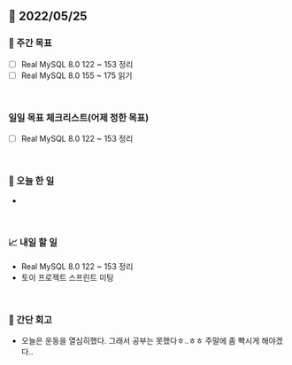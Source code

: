 ## 📅 2022/05/25


### 👏 주간 목표

- [ ] Real MySQL 8.0 122 ~ 153 정리
- [ ] Real MySQL 8.0 155 ~ 175 읽기

<br/>

### 일일 목표 체크리스트(어제 정한 목표)

- [ ] Real MySQL 8.0 122 ~ 153 정리

<br/>

### 💯 오늘 한 일

- 

<br/>

### 📈 내일 할 일

- Real MySQL 8.0 122 ~ 153 정리
- 토이 프로젝트 스프린트 미팅 

<br/>

### 🤔 간단 회고

- 오늘은 운동을 열심히했다. 그래서 공부는 못했다ㅎ..ㅎㅎ 주말에 좀 빡시게 해야겠다..




 




 








